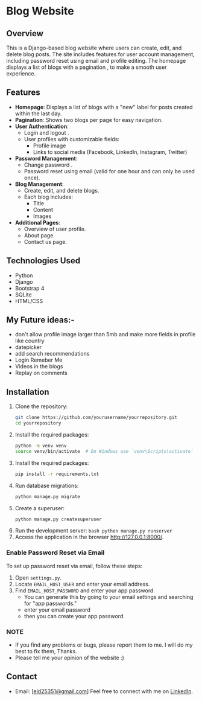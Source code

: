 # Blog Website

## Overview

This is a Django-based blog website where users can create, edit, and delete blog posts. The site includes features for user account management, including password reset using email and profile editing. The homepage displays a list of blogs with a pagination , to make a smooth user experience.

## Features

- **Homepage**: Displays a list of blogs with a "new" label for posts created within the last day. 
- **Pagination**: Shows two blogs per page for easy navigation.
- **User Authentication**:
  - Login and logout .
  - User profiles with customizable fields:
    - Profile image
    - Links to social media (Facebook, LinkedIn, Instagram, Twitter)
- **Password Management**:
  - Change password .
  - Password reset using email (valid for one hour and can only be used once).
- **Blog Management**:
  - Create, edit, and delete blogs.
  - Each blog includes:
    - Title
    - Content
    - Images
- **Additional Pages**:
  - Overview of user profile.
  - About page.
  - Contact us page.

## Technologies Used

- Python
- Django
- Bootstrap 4
- SQLite
- HTML/CSS

## My Future ideas:-

- don't allow profile image larger than 5mb and make more fields in profile like country
- datepicker
- add search recommendations
- Login Remeber Me
- Videos in the blogs
- Replay on comments

## Installation

1. Clone the repository:
   ```bash
   git clone https://github.com/yourusername/yourrepository.git
   cd yourrepository
2.  Install the required packages:
    ```bash
    python -m venv venv
    source venv/bin/activate  # On Windows use `venv\Scripts\activate`
3. Install the required packages: 
    ```bash
    pip install -r requirements.txt
4. Run database migrations:
    ```bash
    python manage.py migrate
5.  Create a superuser:
    ```bash
    python manage.py createsuperuser
6.   Run the development server:
    ```bash
    python manage.py runserver
    ```
7.    Access the application in the browser
    http://127.0.0.1:8000/.


### Enable Password Reset via Email

To set up password reset via email, follow these steps:

1. Open `settings.py`.
2. Locate `EMAIL_HOST_USER` and enter your email address.
3. Find `EMAIL_HOST_PASSWORD` and enter your app password. 
   - You can generate this by going to your email settings and searching for "app passwords."
   - enter your email password
   - then you can create your app password.

### NOTE 
- If you find any problems  or bugs, please report them to me. I will do my best to fix them, Thanks. 
- Please tell me your opinion of the website :)
## Contact
- Email: [eld25351@gmail.com]
Feel free to connect with me on [LinkedIn](https://www.linkedin.com/in/eld-shell/).